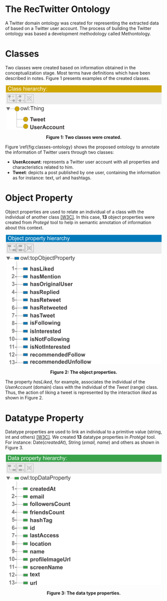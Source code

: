 # The RecTwitter Ontology
A Twitter domain ontology was created for representing the extracted data of based on a Twitter user account. The process of building the Twitter ontology was based a development methodology called Methontology.


# Classes
Two classes were created based on information obtained in the conceptualization stage. Most terms have definitions which have been described in notes. Figure 1 presents examples of the created classes.
<p align="center">
  <img src="/images/class-ontology.png" width="500">
  <p align="center"><b>Figure 1: Two classes were created.</b></p>
</p>

Figure \ref{fig:classes-ontology} shows the proposed ontology to annotate the information of Twitter users through two classes:

* <b>UserAccount</b>: represents a Twitter user account with all properties and characteristics related to him.
* <b>Tweet</b>: depicts a post published by one user, containing the information as for instance: text, url and hashtags.

# Object Property
Object properties are used to relate an individual of a class with the individual of another class <a href="https://www.w3.org/TR/owl-features/">[W3C]</a>. In this case, <b>13</b> object properties were created from <i>Protegé</i> tool to help in semantic annotation of information about this context.

<p align="center">
  <img src="/images/objectproperties.png" width="500">
  <p align="center"><b>Figure 2: The object properties.</b></p>
</p>

The property <i>hasLiked</i>, for example, associates the individual of the <i>UserAccount</i> (domain) class with the individual of the <i>Tweet</i> (range) class. Thus, the action of liking a tweet is represented by the interaction <i>liked</i> as shown in Figure 2.

# Datatype Property
Datatype properties are used to link an individual to a primitive value (string, int and others) <a href="https://www.w3.org/TR/owl-features/">[W3C]</a>. We created <b>13</b> datatype properties in <i>Protégé</i> tool. For instance: Date(<i>createdAt</i>), String (<i>email, name</i>) and others as shown in Figure 3.

<p align="center">
  <img src="/images/dataproperties.png" width="500">
  <p align="center"><b>Figure 3: The data type properties.</b></p>
</p>

